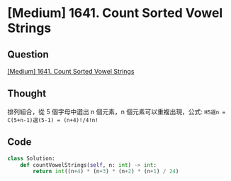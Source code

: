 # [Medium] 1641. Count Sorted Vowel Strings

## Question

[\[Medium\] 1641. Count Sorted Vowel Strings](https://leetcode.com/problems/count-sorted-vowel-strings/)

## Thought

排列組合，從 5 個字母中選出 n 個元素，n 個元素可以重複出現，公式: `H5選n = C(5+n-1)選(5-1) = (n+4)!/4!n!`

## Code

```python
class Solution:
    def countVowelStrings(self, n: int) -> int:
        return int((n+4) * (n+3) * (n+2) * (n+1) / 24)
```
